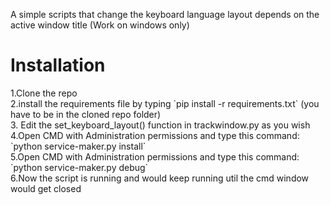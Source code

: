 A simple scripts that change the keyboard language layout depends on the active window title (Work on windows only)
<h1>Installation</h1>
1.Clone the repo</br>
2.install the requirements file by typing `pip install -r requirements.txt` (you have to be in the cloned repo folder)</br>
3. Edit the set_keyboard_layout() function in trackwindow.py as you wish</br>
4.Open CMD with Administration permissions  and  type this command: `python service-maker.py install`</br>
5.Open CMD with Administration permissions  and  type this command: `python service-maker.py debug` </br>
6.Now the script is running and would keep running util the cmd window would get closed</br>
